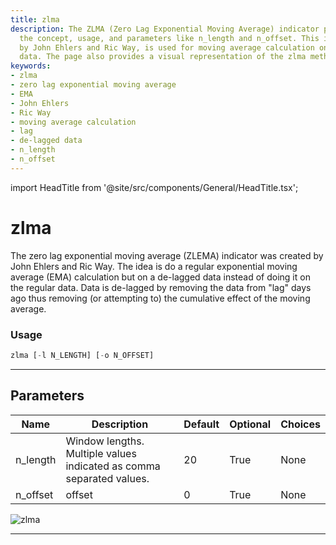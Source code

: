 ```yaml
---
title: zlma
description: The ZLMA (Zero Lag Exponential Moving Average) indicator page covers
  the concept, usage, and parameters like n_length and n_offset. This indicator, developed
  by John Ehlers and Ric Way, is used for moving average calculation on de-lagged
  data. The page also provides a visual representation of the zlma method.
keywords:
- zlma
- zero lag exponential moving average
- EMA
- John Ehlers
- Ric Way
- moving average calculation
- lag
- de-lagged data
- n_length
- n_offset
---
```


import HeadTitle from '@site/src/components/General/HeadTitle.tsx';

<HeadTitle title="zlma - Ta - Forex - Reference | OpenBB Terminal Docs" />

# zlma

The zero lag exponential moving average (ZLEMA) indicator was created by John Ehlers and Ric Way. The idea is do a regular exponential moving average (EMA) calculation but on a de-lagged data instead of doing it on the regular data. Data is de-lagged by removing the data from "lag" days ago thus removing (or attempting to) the cumulative effect of the moving average.

### Usage

```python
zlma [-l N_LENGTH] [-o N_OFFSET]
```

---

## Parameters

| Name | Description | Default | Optional | Choices |
| ---- | ----------- | ------- | -------- | ------- |
| n_length | Window lengths. Multiple values indicated as comma separated values. | 20 | True | None |
| n_offset | offset | 0 | True | None |

![zlma](https://user-images.githubusercontent.com/46355364/154312786-bc60268b-9da9-4fd9-bed6-fc95f5560075.png)

---
